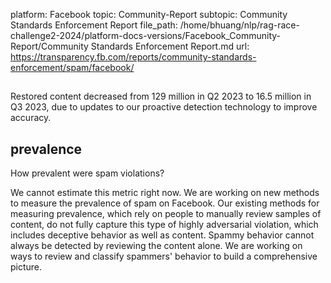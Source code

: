 platform: Facebook
topic: Community-Report
subtopic: Community Standards Enforcement Report
file_path: /home/bhuang/nlp/rag-race-challenge2-2024/platform-docs-versions/Facebook_Community-Report/Community Standards Enforcement Report.md
url: https://transparency.fb.com/reports/community-standards-enforcement/spam/facebook/

## 

Restored content decreased from 129 million in Q2 2023 to 16.5 million in Q3 2023, due to updates to our proactive detection technology to improve accuracy.

[](https://transparency.fb.com/reports/community-standards-enforcement/spam/facebook/#restored-content)

## prevalence

How prevalent were spam violations?

We cannot estimate this metric right now. We are working on new methods to measure the prevalence of spam on Facebook. Our existing methods for measuring prevalence, which rely on people to manually review samples of content, do not fully capture this type of highly adversarial violation, which includes deceptive behavior as well as content. Spammy behavior cannot always be detected by reviewing the content alone. We are working on ways to review and classify spammers' behavior to build a comprehensive picture.